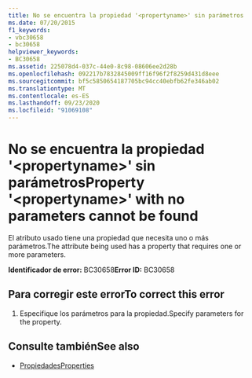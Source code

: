 ```yaml
---
title: No se encuentra la propiedad '<propertyname>' sin parámetros
ms.date: 07/20/2015
f1_keywords:
- vbc30658
- bc30658
helpviewer_keywords:
- BC30658
ms.assetid: 225078d4-037c-44e0-8c98-08606ee2d28b
ms.openlocfilehash: 092217b7832845009ff16f96f2f8259d431d8eee
ms.sourcegitcommit: bf5c5850654187705bc94cc40ebfb62fe346ab02
ms.translationtype: MT
ms.contentlocale: es-ES
ms.lasthandoff: 09/23/2020
ms.locfileid: "91069108"
---
```

# <a name="property-propertyname-with-no-parameters-cannot-be-found"></a><span data-ttu-id="a0437-102">No se encuentra la propiedad '\<propertyname>' sin parámetros</span><span class="sxs-lookup"><span data-stu-id="a0437-102">Property '\<propertyname>' with no parameters cannot be found</span></span>

<span data-ttu-id="a0437-103">El atributo usado tiene una propiedad que necesita uno o más parámetros.</span><span class="sxs-lookup"><span data-stu-id="a0437-103">The attribute being used has a property that requires one or more parameters.</span></span>  
  
 <span data-ttu-id="a0437-104">**Identificador de error:** BC30658</span><span class="sxs-lookup"><span data-stu-id="a0437-104">**Error ID:** BC30658</span></span>  
  
## <a name="to-correct-this-error"></a><span data-ttu-id="a0437-105">Para corregir este error</span><span class="sxs-lookup"><span data-stu-id="a0437-105">To correct this error</span></span>  
  
1. <span data-ttu-id="a0437-106">Especifique los parámetros para la propiedad.</span><span class="sxs-lookup"><span data-stu-id="a0437-106">Specify parameters for the property.</span></span>  
  
## <a name="see-also"></a><span data-ttu-id="a0437-107">Consulte también</span><span class="sxs-lookup"><span data-stu-id="a0437-107">See also</span></span>

- [<span data-ttu-id="a0437-108">Propiedades</span><span class="sxs-lookup"><span data-stu-id="a0437-108">Properties</span></span>](../language-reference/properties.md)
